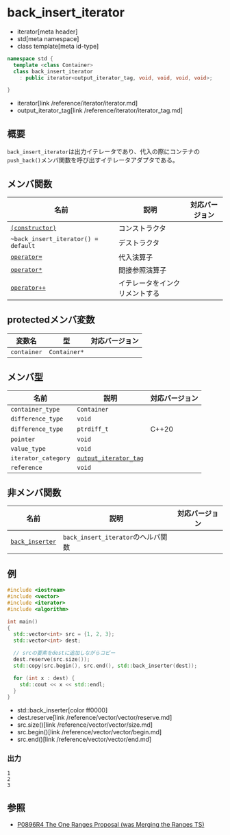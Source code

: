 # back_insert_iterator
* iterator[meta header]
* std[meta namespace]
* class template[meta id-type]

```cpp
namespace std {
  template <class Container>
  class back_insert_iterator
    : public iterator<output_iterator_tag, void, void, void, void>;

}
```
* iterator[link /reference/iterator/iterator.md]
* output_iterator_tag[link /reference/iterator/iterator_tag.md]

## 概要
`back_insert_iterator`は出力イテレータであり、代入の際にコンテナの`push_back()`メンバ関数を呼び出すイテレータアダプタである。

## メンバ関数

| 名前 | 説明 | 対応バージョン |
|------|------|----------------|
| [`(constructor)`](back_insert_iterator/op_constructor.md) | コンストラクタ | |
| `~back_insert_iterator() = default` | デストラクタ | |
| [`operator=`](back_insert_iterator/op_assign.md) | 代入演算子 | |
| [`operator*`](back_insert_iterator/op_deref.md) | 間接参照演算子 | |
| [`operator++`](back_insert_iterator/op_increment.md) | イテレータをインクリメントする | |

## protectedメンバ変数

| 変数名 | 型 | 対応バージョン |
|-------------|--------------|-------|
| `container` | `Container*` | |

## メンバ型

| 名前 | 説明 | 対応バージョン |
|--------------------------------|---------------------------------|-------|
| `container_type`    | `Container` | |
| `difference_type`   | `void` | |
| `difference_type`   | `ptrdiff_t` | C++20 |
| `pointer`           | `void` | |
| `value_type`        | `void` | |
| `iterator_category` | [`output_iterator_tag`](/reference/iterator/iterator_tag.md) | |
| `reference`         | `void` | |

## 非メンバ関数

| 名前 | 説明 | 対応バージョン |
|--------------------|-----------------------------------------------------|-------|
| [`back_inserter`](back_inserter.md) | `back_insert_iterator`のヘルパ関数 | |


## 例
```cpp example
#include <iostream>
#include <vector>
#include <iterator>
#include <algorithm>

int main()
{
  std::vector<int> src = {1, 2, 3};
  std::vector<int> dest;

  // srcの要素をdestに追加しながらコピー
  dest.reserve(src.size());
  std::copy(src.begin(), src.end(), std::back_inserter(dest));

  for (int x : dest) {
    std::cout << x << std::endl;
  }
}
```
* std::back_inserter[color ff0000]
* dest.reserve[link /reference/vector/vector/reserve.md]
* src.size()[link /reference/vector/vector/size.md]
* src.begin()[link /reference/vector/vector/begin.md]
* src.end()[link /reference/vector/vector/end.md]

### 出力
```
1
2
3
```

## 参照
- [P0896R4 The One Ranges Proposal (was Merging the Ranges TS)](http://www.open-std.org/jtc1/sc22/wg21/docs/papers/2018/p0896r4.pdf)

